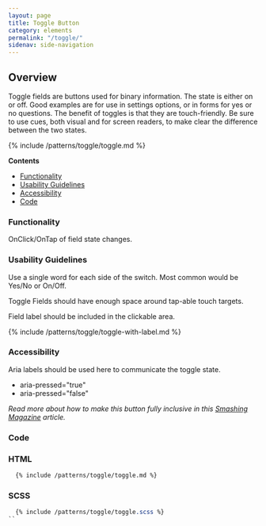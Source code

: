 ```yaml
---
layout: page
title: Toggle Button
category: elements
permalink: "/toggle/"
sidenav: side-navigation
---
```


## Overview
Toggle fields are buttons used for binary information. The state is either on or off. Good examples are for use in settings options, or in forms for yes or no questions. The benefit of toggles is that they are touch-friendly. Be sure to use cues, both visual and for screen readers, to make clear the difference between the two states.

{% include /patterns/toggle/toggle.md %}

**Contents**
- [Functionality](#functionality)
- [Usability Guidelines](#usability)
- [Accessibility](#accessibility)
- [Code](#code)

<a name="functionality"></a>
### Functionality
OnClick/OnTap of field state changes.

<a name="usability"></a>
### Usability Guidelines
Use a single word for each side of the switch. Most common would be Yes/No or On/Off.

Toggle Fields should have enough space around tap-able touch targets.

Field label should be included in the clickable area.

{% include /patterns/toggle/toggle-with-label.md %}

<a name="accessibility"></a>
### Accessibility
Aria labels should be used here to communicate the toggle state.

- aria-pressed="true"
- aria-pressed="false"

*Read more about how to make this button fully inclusive in this [Smashing Magazine](https://www.smashingmagazine.com/2017/09/building-inclusive-toggle-buttons/) article.*

<a name=“code”></a>
### Code
### HTML
```html
  {% include /patterns/toggle/toggle.md %}
```

### SCSS
```scss
  {% include /patterns/toggle/toggle.scss %}
``
